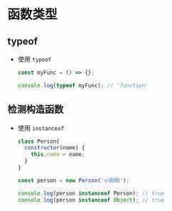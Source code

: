 # 函数类型

## typeof

  - 使用 `typeof`

    ```js
    const myFunc = () => {};

    console.log(typeof myFunc); // 'function'
    ```

## 检测构造函数

  - 使用 `instanceof`

      ```js
      class Person{
        constructor(name) {
          this.name = name;
        }
      }

      const person = new Person('小刚刚');

      console.log(person instanceof Person); // true
      console.log(person instanceof Object); // true
      ```
